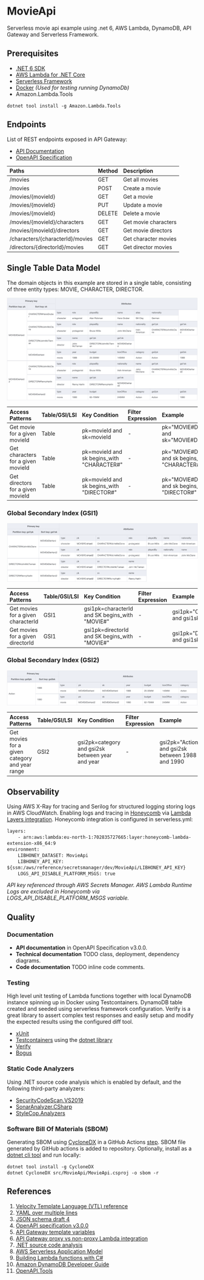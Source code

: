 # MovieApi

Serverless movie api example using .net 6, AWS Lambda, DynamoDB, API Gateway and Serverless Framework.

## Prerequisites

* [.NET 6 SDK](https://dotnet.microsoft.com/en-us/download)
* [AWS Lambda for .NET Core](https://github.com/aws/aws-lambda-dotnet)
* [Serverless Framework](https://www.serverless.com/)
* [Docker](https://www.docker.com/products/docker-desktop/) _(Used for testing running DynamoDb)_
* Amazon.Lambda.Tools

```
dotnet tool install -g Amazon.Lambda.Tools
```

## Endpoints

List of REST endpoints exposed in API Gateway:

* [API Documentation](https://bump.sh/markuslindberg/doc/movieapi)
* [OpenAPI Specification](src/MovieApi/Schemas/openapi.yaml)

| Paths | Method | Description|
| :---  | :---   | :---       |
|/movies|GET|Get all movies|
|/movies|POST|Create a movie|
|/movies/{movieId}|GET|Get a movie|
|/movies/{movieId}|PUT|Update a movie|
|/movies/{movieId}|DELETE|Delete a movie|
|/movies/{movieId}/characters|GET|Get movie characters|
|/movies/{movieId}/directors|GET|Get movie directors|
|/characters/{characterId}/movies|GET|Get character movies|
|/directors/{directorId}/movies|GET|Get director movies|

## Single Table Data Model

The domain objects in this example are stored in a single table, consisting of three entity types: MOVIE, CHARACTER, DIRECTOR.

![Single Table](images/MoviesTable.png)

| Access Patterns |Table/GSI/LSI|Key Condition|Filter Expression| Example|
| :---        | :---         | :---     | :---    |:---|
|Get movie for a given movieId|Table|pk=movieId and sk=movieId|-|pk="MOVIE#DieHard" and sk="MOVIE#DieHard"|
|Get characters for a given movieId|Table|pk=movieId and sk begins_with "CHARACTER#"|-|pk="MOVIE#DieHard" and sk begins_with "CHARACTER#"|
|Get directors for a given movieId|Table|pk=movieId and sk begins_with "DIRECTOR#"|-|pk="MOVIE#DieHard" and sk begins_with "DIRECTOR#"|

### Global Secondary Index (GSI1)

![GSI1](images/MoviesTableGSI1.png)

| Access Patterns |Table/GSI/LSI|Key Condition|Filter Expression| Example|
| :---        | :---         | :---     | :---    |:---|
|Get movies for a given characterId|GSI1|gsi1pk=characterId and SK begins_with "MOVIE#"|-|gsi1pk="CHARACTER#JohnMcClane" and gsi1sk begins_with "MOVIE#"|
|Get movies for a given directorId|GSI1|gsi1pk=directorId and SK begins_with "MOVIE#"|-|gsi1pk="DIRECTOR#JohnMcTiernan" and gsi1sk begins_with "MOVIE#"|

### Global Secondary Index (GSI2)

![GSI2](images/MoviesTableGSI2.png)

| Access Patterns |Table/GSI/LSI|Key Condition|Filter Expression| Example|
| :---        | :---         | :---     | :---    |:---|
|Get movies for a given category and year range|GSI2|gsi2pk=category and gsi2sk between year and year|-|gsi2pk="Action" and gsi2sk between 1988 and 1990|

## Observability
Using AWS X-Ray for tracing and Serilog for structured logging storing logs in AWS CloudWatch. 
Enabling logs and tracing in [Honeycomb](https://www.honeycomb.io/) via [Lambda Layers integration](https://docs.honeycomb.io/getting-data-in/integrations/aws/aws-lambda/). Honeycomb integration is configured in serverless.yml:

```
layers:
    - arn:aws:lambda:eu-north-1:702835727665:layer:honeycomb-lambda-extension-x86_64:9
environment:
    LIBHONEY_DATASET: MovieApi
    LIBHONEY_API_KEY: ${ssm:/aws/reference/secretsmanager/dev/MovieApi/LIBHONEY_API_KEY}
    LOGS_API_DISABLE_PLATFORM_MSGS: true
```
_API key referenced through AWS Secrets Manager. AWS Lambda Runtime Logs are excluded in Honeycomb via LOGS_API_DISABLE_PLATFORM_MSGS variable._

## Quality 

### Documentation

* **API documentation** in OpenAPI Specification v3.0.0.
* **Technical documentation** TODO class, deployment, dependency diagrams.
* **Code documentation** TODO inline code comments.

### Testing
High level unit testing of Lambda functions together with local DynamoDB instance spinning up in Docker using Testcontainers. DynamoDB table created and seeded using serverless framework configuration. Verify is a great library to assert complex test responses and easily setup and modify the expected results using the configured diff tool.

* [xUnit](https://xunit.net/)
* [Testcontainers](https://www.testcontainers.org/) using the [dotnet library](https://github.com/testcontainers/testcontainers-dotnet)
* [Verify](https://github.com/VerifyTests/Verify)
* [Bogus](https://github.com/bchavez/Bogus)

### Static Code Analyzers
Using .NET source code analysis which is enabled by default, and the following third-party analyzers:

* [SecurityCodeScan.VS2019](https://security-code-scan.github.io/)
* [SonarAnalyzer.CSharp](https://github.com/SonarSource/sonar-dotnet)
* [StyleCop.Analyzers](https://github.com/DotNetAnalyzers/StyleCopAnalyzers)

### Software Bill Of Materials (SBOM)
Generating SBOM using [CycloneDX](https://cyclonedx.org/) in a GitHub Actions [step](https://github.com/marketplace/actions/cyclonedx-net-generate-sbom). SBOM file generated by GitHub actions is added to repository. Optionally, install as a [dotnet cli tool](https://github.com/CycloneDX/cyclonedx-dotnet) and run locally:

```
dotnet tool install -g CycloneDX
dotnet CycloneDX src/MovieApi/MovieApi.csproj -o sbom -r
```

## References
1. [Velocity Template Language (VTL) reference](https://velocity.apache.org/engine/devel/vtl-reference.html)
2. [YAML over multiple lines](https://stackoverflow.com/questions/3790454/how-do-i-break-a-string-in-yaml-over-multiple-lines)
3. [JSON schema draft 4](https://datatracker.ietf.org/doc/html/draft-zyp-json-schema-04)
4. [OpenAPI specification v3.0.0](https://spec.openapis.org/oas/v3.0.0)
5. [API Gateway template variables](https://docs.aws.amazon.com/apigateway/latest/developerguide/api-gateway-mapping-template-reference.html)
6. [API Gateway proxy vs non-proxy Lambda integration](https://medium.com/@lakshmanLD/lambda-proxy-vs-lambda-integration-in-aws-api-gateway-3a9397af0e6d)
7. [.NET source code analysis](https://docs.microsoft.com/en-us/dotnet/fundamentals/code-analysis/overview)
8. [AWS Serverless Application Model](https://docs.aws.amazon.com/serverless-application-model/latest/developerguide/what-is-sam.html)
9. [Building Lambda functions with C#](https://docs.aws.amazon.com/lambda/latest/dg/lambda-csharp.html)
10. [Amazon DynamoDB Developer Guide](https://docs.aws.amazon.com/amazondynamodb/latest/developerguide/Introduction.html)
11. [OpenAPI.Tools](https://openapi.tools/)